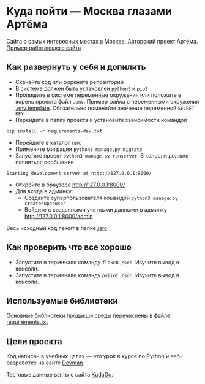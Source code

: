 # Куда пойти — Москва глазами Артёма

Сайта о самых интересных местах в Москве. Авторский проект Артёма.
[Пример работающего сайта](http://grepto.pythonanywhere.com)


## Как развернуть у себя и допилить
- Скачайте код или форкните репозиторий
- В системе должен быть установлен `python3` и `pip3`
- Пропишите в системе переменные окружения или положите в корень проекта файл `.env`. Пример файла с переменными
окружения [.env.template](.env.template). Обязательно поменяйте значение переменной `SECRET KEY`
- Перейдите в папку проекта и установите зависимости командой
```shell script
pip install -r requirements-dev.txt
```
- Перейдите в каталог /src
- Примените миграции `python3 manage.py migrate`
- Запустите проект `python3 manage.py runserver`. В консоли должно появиться сообщение 

`Starting development server at http://127.0.0.1:8000/`

- Откройте в браузере http://127.0.0.1:8000/
- Для входа в админку:
    - Создайте суперпользователя командой  `python3 manage.py createsuperuser`
    - Войдите с созданными учетными данными в админку  http://127.0.0.1:8000/admin
    
 Весь исходный код лежит в папке [/src](src)
 
## Как проверить что все хорошо
 - Запустите в терминале команду `flake8 /src`. Изучите вывод в консоли.
 - Запустите в терминале команду `pylint /src`. Изучите вывод в консоли.
 
 
 
## Используемые библиотеки
Основные библиотеки продакшн среды перечислены в файле [requirements.txt](requirements.txt)

## Цели проекта

Код написан в учебных целях — это урок в курсе по Python и веб-разработке на сайте [Devman](https://dvmn.org/).

Тестовые данные взяты с сайта [KudaGo](https://kudago.com/).